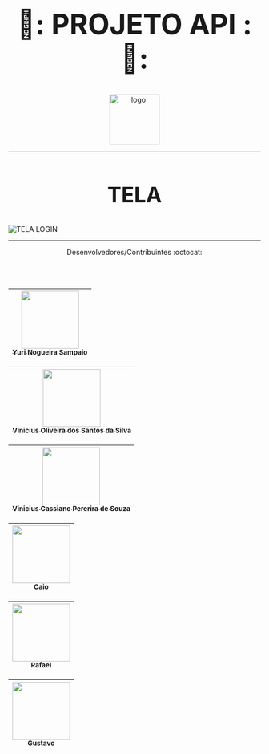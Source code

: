 # <div align="center"><h1>🤖: PROJETO API :🤖:</h1></div>


 <p align="center">
  <img src="templates/static/geral/img/logo.png" alt="logo" style="width: 100px;">
</p>

___

# <div align="center"><h2> TELA </h2></div>
![TELA LOGIN](img_readme/cadastrar.png)

___




 <div 
   align="center">Desenvolvedores/Contribuintes :octocat:
   
  <br></br>

  | [<img src="https://avatars.githubusercontent.com/u/102839085?s=400&u=ca12d62cdc893b83486100dc979f339f05ac5865&v=4" width=115><br><sub>Yuri Nogueira Sampaio</sub>](https://github.com/YuriSampaio10)
| :---: |

| [<img src="https://avatars.githubusercontent.com/u/103079657?v=4" width=115><br><sub>Vinicius Oliveira dos Santos da Silva</sub>](https://github.com/MaximussZ8)
| :---: |

| [<img src="https://avatars.githubusercontent.com/u/232715242?v=4" width=115><br><sub>Vinicius Cassiano Pererira de Souza</sub>](https://github.com/MaximussZ8)
| :---: |

| [<img src="https://avatars.githubusercontent.com/u/206223227?v=4" width=115><br><sub>Caio</sub>](https://github.com/MaximussZ8)
| :---: |


| [<img src="https://avatars.githubusercontent.com/u/148083115?v=4" width=115><br><sub>Rafael</sub>](https://github.com/MaximussZ8)
| :---: |

| [<img src="https://avatars.githubusercontent.com/u/233599097?v=4" width=115><br><sub>Gustavo</sub>](https://github.com/MaximussZ8)
| :---: |

   
 </div>

